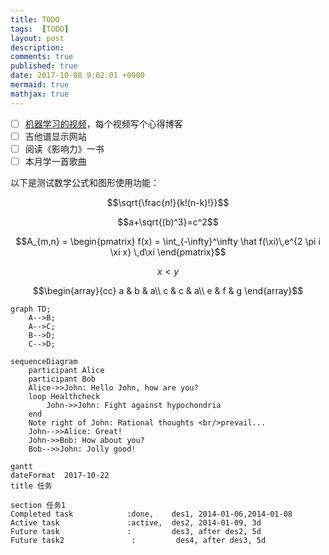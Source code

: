 ```yaml
---
title: TODO
tags:  [TODO]
layout: post
description: 
comments: true
published: true
date: 2017-10-08 9:02:01 +0900
mermaid: true
mathjax: true
---
```


- [ ] [机器学习的视频](https://www.bilibili.com/video/av9912938)，每个视频写个心得博客
- [ ] 吉他谱显示网站
- [ ] 阅读《影响力》一书
- [ ] 本月学一首歌曲

以下是测试数学公式和图形使用功能：

$$\sqrt{\frac{n!}{k!(n-k)!}}$$

$$a+\sqrt{(b)^3}=c^2$$

```math
A_{m,n} = \begin{pmatrix}
f(x) = \int_{-\infty}^\infty
    \hat f(\xi)\,e^{2 \pi i \xi x}
    \,d\xi
\end{pmatrix}
```

$$x < y$$

```math
\begin{array}{cc}
  a & b & a\\
  c & c & a\\
  e & f & g
\end{array}
```

```mermaid
graph TD;
    A-->B;
    A-->C;
    B-->D;
    C-->D;
```

```mermaid
sequenceDiagram
    participant Alice
    participant Bob
    Alice->>John: Hello John, how are you?
    loop Healthcheck
        John->>John: Fight against hypochondria
    end
    Note right of John: Rational thoughts <br/>prevail...
    John-->>Alice: Great!
    John->>Bob: How about you?
    Bob-->>John: Jolly good!
```

```mermaid
gantt
dateFormat  2017-10-22
title 任务

section 任务1
Completed task            :done,    des1, 2014-01-06,2014-01-08
Active task               :active,  des2, 2014-01-09, 3d
Future task               :         des3, after des2, 5d
Future task2               :         des4, after des3, 5d
```